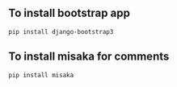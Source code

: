 ## To install bootstrap app

```
pip install django-bootstrap3
```

## To install misaka for comments

```
pip install misaka
```
